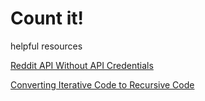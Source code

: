 # **Count it!**

helpful resources

[Reddit API Without API Credentials](https://www.jcchouinard.com/reddit-api-without-api-credentials/)

[Converting Iterative Code to Recursive Code](https://www.educative.io/collection/page/6151088528949248/4547996664463360/6292303276670976)